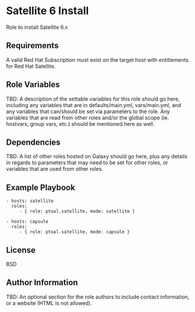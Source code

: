 Satellite 6 Install
===================

Role to install Satellite 6.x

Requirements
------------

A valid Red Hat Subscription must exist on the target host with entitlements for Red Hat Satellite.

Role Variables
--------------

TBD: A description of the settable variables for this role should go here, including any variables that are in defaults/main.yml, vars/main.yml, and any variables that can/should be set via parameters to the role. Any variables that are read from other roles and/or the global scope (ie. hostvars, group vars, etc.) should be mentioned here as well.

Dependencies
------------

TBD: A list of other roles hosted on Galaxy should go here, plus any details in regards to parameters that may need to be set for other roles, or variables that are used from other roles.

Example Playbook
----------------

    - hosts: satellite
      roles:
         - { role: ptoal.satellite, mode: satellite }

    - hosts: capsule
      roles:
         - { role: ptoal.satellite, mode: capsule }


License
-------

BSD

Author Information
------------------

TBD: An optional section for the role authors to include contact information, or a website (HTML is not allowed).
